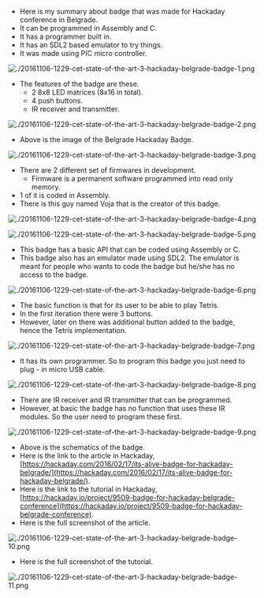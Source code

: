* Here is my summary about badge that was made for Hackaday conference in Belgrade.
* It can be programmed in Assembly and C.
* It has a programmer built in.
* It has an SDL2 based emulator to try things.
* It was made using PIC micro controller.

![./20161106-1229-cet-state-of-the-art-3-hackaday-belgrade-badge-1.png](./20161106-1229-cet-state-of-the-art-3-hackaday-belgrade-badge-1.png)

* The features of the badge are these.
    * 2 8x8 LED matrices (8x16 in total).
    * 4 push buttons.
    * IR receiver and transmitter.

![./20161106-1229-cet-state-of-the-art-3-hackaday-belgrade-badge-2.png](./20161106-1229-cet-state-of-the-art-3-hackaday-belgrade-badge-2.png)

* Above is the image of the Belgrade Hackaday Badge.

![./20161106-1229-cet-state-of-the-art-3-hackaday-belgrade-badge-3.png](./20161106-1229-cet-state-of-the-art-3-hackaday-belgrade-badge-3.png)

* There are 2 different set of firmwares in development.
    * Firmware is a permanent software programmed into read only memory.
* 1 of it is coded in Assembly.
* There is this guy named Voja that is the creator of this badge.

![./20161106-1229-cet-state-of-the-art-3-hackaday-belgrade-badge-4.png](./20161106-1229-cet-state-of-the-art-3-hackaday-belgrade-badge-4.png)

![./20161106-1229-cet-state-of-the-art-3-hackaday-belgrade-badge-5.png](./20161106-1229-cet-state-of-the-art-3-hackaday-belgrade-badge-5.png)

* This badge has a basic API that can be coded using Assembly or C.
* This badge also has an emulator made using SDL2. The emulator is meant for people who wants to code the badge but he/she has no access to the badge.

![./20161106-1229-cet-state-of-the-art-3-hackaday-belgrade-badge-6.png](./20161106-1229-cet-state-of-the-art-3-hackaday-belgrade-badge-6.png)

* The basic function is that for its user to be able to play Tetris.
* In the first iteration there were 3 buttons.
* However, later on there was additional button added to the badge, hence the Tetris implementation.

![./20161106-1229-cet-state-of-the-art-3-hackaday-belgrade-badge-7.png](./20161106-1229-cet-state-of-the-art-3-hackaday-belgrade-badge-7.png)

* It has its own programmer. So to program this badge you just need to plug - in micro USB cable.

![./20161106-1229-cet-state-of-the-art-3-hackaday-belgrade-badge-8.png](./20161106-1229-cet-state-of-the-art-3-hackaday-belgrade-badge-8.png)

* There are IR receiver and IR transmitter that can be programmed.
* However, at basic the badge has no function that uses these IR modules. So the user need to program these first.

![./20161106-1229-cet-state-of-the-art-3-hackaday-belgrade-badge-9.png](./20161106-1229-cet-state-of-the-art-3-hackaday-belgrade-badge-9.png)

* Above is the schematics of the badge.
* Here is the link to the article in Hackaday, [https://hackaday.com/2016/02/17/its-alive-badge-for-hackaday-belgrade/](https://hackaday.com/2016/02/17/its-alive-badge-for-hackaday-belgrade/).
* Here is the link to the tutorial in Hackaday, [https://hackaday.io/project/9509-badge-for-hackaday-belgrade-conference](https://hackaday.io/project/9509-badge-for-hackaday-belgrade-conference).
* Here is the full screenshot of the article.

![./20161106-1229-cet-state-of-the-art-3-hackaday-belgrade-badge-10.png](./20161106-1229-cet-state-of-the-art-3-hackaday-belgrade-badge-10.png)

* Here is the full screenshot of the tutorial.

![./20161106-1229-cet-state-of-the-art-3-hackaday-belgrade-badge-11.png](./20161106-1229-cet-state-of-the-art-3-hackaday-belgrade-badge-11.png)